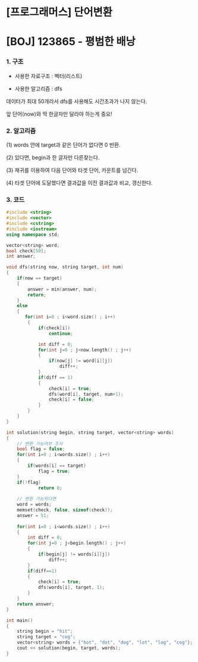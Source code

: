 # [프로그래머스] 단어변환

# [BOJ] 123865 - 평범한 배낭



### 1. 구조

- 사용한 자료구조 : 벡터(리스트)

- 사용한 알고리즘 : dfs

데이터가 최대 50개라서 dfs를 사용해도 시간초과가 나지 않는다.

앞 단어(now)와 딱 한글자만 달라야 하는게 중요!

  

### 2. 알고리즘

(1) words 안에 target과 같은 단어가 없다면 0 반환.

(2) 있다면,  begin과 한 글자만 다른찾는다.

(3) 재귀를 이용하여 다음 단어와 타겟 단어, 카운트를 넘긴다.

(4) 타겟 단어에 도달했다면 결과값을 이전 결과값과 비교, 갱신한다.

  



### 3. 코드

```c++
#include <string>
#include <vector>
#include <cstring>
#include <iostream>
using namespace std;

vector<string> word;
bool check[50];
int answer;

void dfs(string now, string target, int num)
{
    if(now == target)
    {
        answer = min(answer, num);
        return;
    }
    else
    {
       for(int i=0 ; i<word.size() ; i++)
        {
            if(check[i])
                continue;

            int diff = 0;
            for(int j=0 ; j<now.length() ; j++)
            {
                if(now[j] != word[i][j])
                    diff++;
            }
            if(diff == 1)
            {
                check[i] = true;
                dfs(word[i], target, num+1);
                check[i] = false;
            }
        }      
    } 
}

int solution(string begin, string target, vector<string> words) 
{
    // 변환 가능여부 조사
    bool flag = false;
    for(int i=0 ; i<words.size() ; i++)
    {
        if(words[i] == target)
            flag = true;
    }
    if(!flag)
            return 0;
    
    // 변환 가능하다면
    word = words;
    memset(check, false, sizeof(check));
    answer = 51;
    
    for(int i=0 ; i<words.size() ; i++)
    {
        int diff = 0;
        for(int j=0 ; j<begin.length() ; j++)
        {
            if(begin[j] != words[i][j])
                diff++;
        }
        if(diff==1)
        {
            check[i] = true;
            dfs(words[i], target, 1);
        }
    }
    return answer;
}

int main()
{
    string begin = "hit";
    string target = "cog";
    vector<string> words = {"hot", "dot", "dog", "lot", "log", "cog"};
    cout << solution(begin, target, words);
}
```





